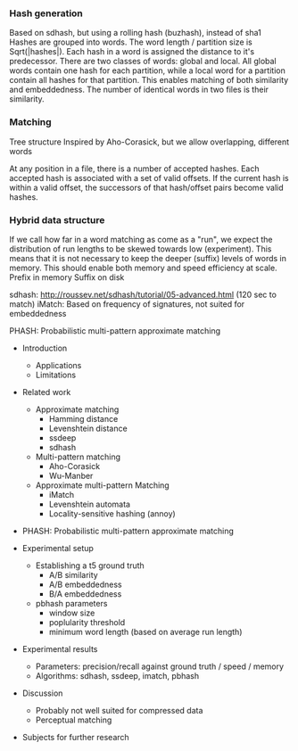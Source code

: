 ### Hash generation
Based on sdhash, but using a rolling hash (buzhash), instead of sha1
Hashes are grouped into words.
The word length / partition size is Sqrt(|hashes|). Each hash in a word is assigned the distance to it's predecessor.
There are two classes of words: global and local. All global words contain one hash for each partition, while a local word for a partition contain all hashes for that partition. This enables matching of both similarity and embeddedness.
The number of identical words in two files is their similarity.

### Matching
Tree structure
Inspired by Aho-Corasick, but we allow overlapping, different words

At any position in a file, there is a number of accepted hashes. Each accepted hash is associated with a set of valid offsets. If the current hash is within a valid offset, the successors of that hash/offset pairs become valid hashes.

### Hybrid data structure
If we call how far in a word matching as come as a "run", we expect the distribution of run lengths to be skewed towards low (experiment). This means that it is not necessary to keep the deeper (suffix) levels of words in memory. This should enable both memory and speed efficiency at scale.
Prefix in memory
Suffix on disk


sdhash: http://roussev.net/sdhash/tutorial/05-advanced.html (120 sec to match)
iMatch: Based on frequency of signatures, not suited for embeddedness

PHASH: Probabilistic multi-pattern approximate matching

* Introduction
  * Applications
  * Limitations

* Related work
  * Approximate matching
    * Hamming distance
    * Levenshtein distance
    * ssdeep
    * sdhash
  * Multi-pattern matching
    * Aho-Corasick
    * Wu-Manber
  * Approximate multi-pattern Matching
    * iMatch
    * Levenshtein automata
    * Locality-sensitive hashing (annoy)

* PHASH: Probabilistic multi-pattern approximate matching

* Experimental setup
  * Establishing a t5 ground truth
      * A/B similarity
      * A/B embeddedness
      * B/A embeddedness
  * pbhash parameters
    * window size
    * poplularity threshold
    * minimum word length (based on average run length)

* Experimental results
  * Parameters: precision/recall against ground truth / speed / memory
  * Algorithms: sdhash, ssdeep, imatch, pbhash

* Discussion
  * Probably not well suited for compressed data
  * Perceptual matching

* Subjects for further research
